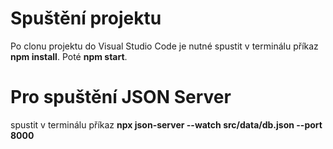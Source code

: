 # Spuštění projektu
Po clonu projektu do Visual Studio Code je nutné spustit v terminálu příkaz
**npm install**.
Poté 
**npm start**.

# Pro spuštění JSON Server
spustit v terminálu příkaz
**npx json-server --watch src/data/db.json --port 8000**
